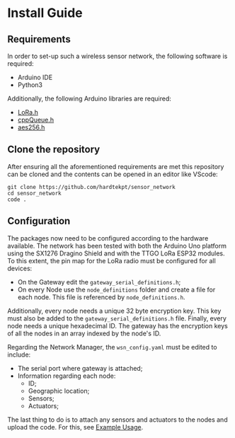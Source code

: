 # Install Guide

## Requirements

In order to set-up such a wireless sensor network, the following software is required:

- Arduino IDE
- Python3

Additionally, the following Arduino libraries are required:

- [LoRa.h](https://github.com/sandeepmistry/arduino-LoRa)
- [cppQueue.h](https://github.com/SMFSW/Queue)
- [aes256.h](https://github.com/ilvn/aes256)

## Clone the repository

After ensuring all the aforementioned requirements are met this repository can be cloned and the contents can be opened in an editor like VScode:

    git clone https://github.com/hardtekpt/sensor_network
    cd sensor_network
    code .

## Configuration

The packages now need to be configured according to the hardware available. The network has been tested with both the Arduino Uno platform using the SX1276 Dragino Shield and with the TTGO LoRa ESP32 modules. To this extent, the pin map for the LoRa radio must be configured for all devices:

- On the Gateway edit the `gateway_serial_definitions.h`;
- On every Node use the `node_definitions` folder and create a file for each node. This file is referenced by `node_definitions.h`.

Additionally, every node needs a unique 32 byte encryption key. This key must also be added to the `gateway_serial_definitions.h` file. Finally, every node needs a unique hexadecimal ID. The gateway has the encryption keys of all the nodes in an array indexed by the node's ID.

Regarding the Network Manager, the `wsn_config.yaml` must be edited to include:

- The serial port where gateway is attached;
- Information regarding each node:
    - ID;
    - Geographic location;
    - Sensors;
    - Actuators;

The last thing to do is to attach any sensors and actuators to the nodes and upload the code. For this, see [Example Usage](https://hardtekpt.github.io/sensor_network_docs/pages/example_usage/).